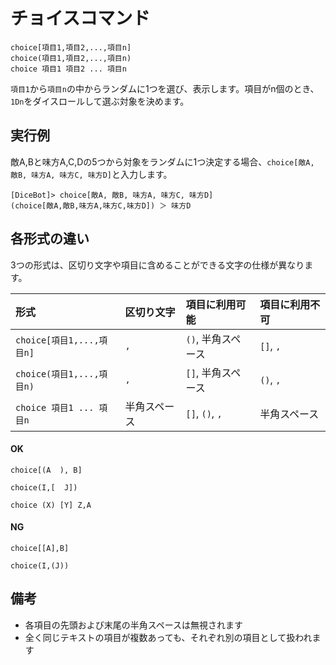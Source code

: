 # チョイスコマンド

```
choice[項目1,項目2,...,項目n]
choice(項目1,項目2,...,項目n)
choice 項目1 項目2 ... 項目n
```

`項目1`から`項目n`の中からランダムに1つを選び、表示します。項目がn個のとき、`1Dn`をダイスロールして選ぶ対象を決めます。


## 実行例

敵A,Bと味方A,C,Dの5つから対象をランダムに1つ決定する場合、`choice[敵A, 敵B, 味方A, 味方C, 味方D]`と入力します。

```
[DiceBot]> choice[敵A, 敵B, 味方A, 味方C, 味方D]
(choice[敵A,敵B,味方A,味方C,味方D]) ＞ 味方D
```

## 各形式の違い

3つの形式は、区切り文字や項目に含めることができる文字の仕様が異なります。

| 形式 | 区切り文字 | 項目に利用可能 | 項目に利用不可 |
| :----- | :----- | :----- | :----- |
| `choice[項目1,...,項目n]` | `,` | `()`, 半角スペース | `[]`, `,` |
| `choice(項目1,...,項目n)` | `,` | `[]`, 半角スペース | `()`, `,` |
| `choice 項目1 ... 項目n` | 半角スペース | `[]`, `()`, `,` | 半角スペース |

#### OK

```
choice[(A  ), B]
```
```
choice(I,[  J])
```
```
choice (X) [Y] Z,A
```

#### NG

```
choice[[A],B]
```
```
choice(I,(J))
```


## 備考
- 各項目の先頭および末尾の半角スペースは無視されます
- 全く同じテキストの項目が複数あっても、それぞれ別の項目として扱われます
